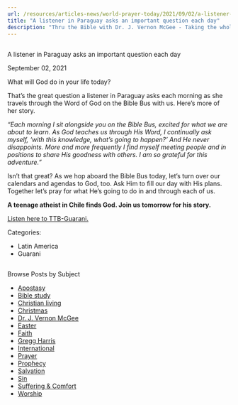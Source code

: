 ```yaml
---
url: /resources/articles-news/world-prayer-today/2021/09/02/a-listener-in-paraguay-asks-an-important-question-each-day
title: "A listener in Paraguay asks an important question each day"
description: "Thru the Bible with Dr. J. Vernon McGee - Taking the whole Word to the whole world"
---
```







## 
 A listener in Paraguay asks an important question each day


September 02, 2021
![]()




What will God do in your life today? 

 That’s the great question a listener in Paraguay asks each morning as she travels through the Word of God on the Bible Bus with us. Here’s more of her story. 

*“Each morning I sit alongside you on the Bible Bus, excited for what we are about to learn. As God teaches us through His Word, I continually ask myself, ‘with this knowledge, what’s going to happen?’ And He never disappoints. More and more frequently I find myself meeting people and in positions to share His goodness with others. I am so grateful for this adventure.”*   


Isn’t that great? As we hop aboard the Bible Bus today, let’s turn over our calendars and agendas to God, too. Ask Him to fill our day with His plans. Together let’s pray for what He’s going to do in and through each of us.  

**A teenage atheist in Chile finds God. Join us tomorrow for his story.**

[Listen here to TTB-Guarani.](https://ttb.twr.org/home/day,0336/language,GUG)



Categories: 


* Latin America
* Guarani









## 
 Browse Posts by Subject


* [Apostasy](/resources/articles-news/-in-tags/tags/Apostasy)
* [Bible study](/resources/articles-news/-in-tags/tags/Bible-study)
* [Christian living](/resources/articles-news/-in-tags/tags/Christian-living)
* [Christmas](/resources/articles-news/-in-tags/tags/Christmas)
* [Dr. J. Vernon McGee](/resources/articles-news/-in-tags/tags/Dr-J-Vernon-McGee)
* [Easter](/resources/articles-news/-in-tags/tags/easter)
* [Faith](/resources/articles-news/-in-tags/tags/Faith)
* [Gregg Harris](/resources/articles-news/-in-tags/tags/Gregg-Harris)
* [International](/resources/articles-news/-in-tags/tags/International)
* [Prayer](/resources/articles-news/-in-tags/tags/prayer)
* [Prophecy](/resources/articles-news/-in-tags/tags/Prophecy)
* [Salvation](/resources/articles-news/-in-tags/tags/Salvation)
* [Sin](/resources/articles-news/-in-tags/tags/sin)
* [Suffering & Comfort](/resources/articles-news/-in-tags/tags/Suffering-Comfort)
* [Worship](/resources/articles-news/-in-tags/tags/worship)






